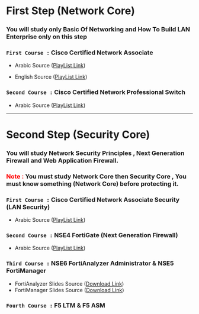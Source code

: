 # First Step (Network Core)
### You will study only **Basic Of Networking** and **How To Build LAN Enterprise** only on this step

### ```First Course :``` **Cisco Certified Network Associate**

- Arabic Source ([PlayList Link](https://www.youtube.com/playlist?list=PLped9VG7STA-SnQv4X9lauBZGH4rW8ICF))

- English Source ([PlayList Link](https://www.youtube.com/playlist?list=PLxbwE86jKRgMpuZuLBivzlM8s2Dk5lXBQ))

### ```Second Course :``` **Cisco Certified Network Professional Switch**
- Arabic Source ([PlayList Link](https://www.youtube.com/playlist?list=PLped9VG7STA8Q4_AqesvnENA-jQc5BHIj))


___

# Second Step (Security Core)
### You will study **Network Security Principles** , **Next Generation Firewall** and **Web Application Firewall**. 

### <span style="color: Red"> Note :  </span>You must study **Network Core** then **Security Core** , You must know something (**Network Core**) before protecting it. ### 

### ```First Course :``` **Cisco Certified Network Associate Security** (LAN Security)

- Arabic Source ([PlayList Link](https://www.youtube.com/playlist?list=PLped9VG7STA_pfWX_VMbSnwMd3UNA2oFU))

### ```Second Course :``` **NSE4 FortiGate** (Next Generation Firewall)

- Arabic Source ([PlayList Link](https://www.youtube.com/playlist?list=PLped9VG7STA_pfWX_VMbSnwMd3UNA2oFU))
### ```Third Course :``` **NSE6 FortiAnalyzer Administrator & NSE5 FortiManager** 
- FortiAnalyzer Slides Source ([Download Link](https://www.mediafire.com/file/r0zm2e5cqdj1my5/Fortinet+NSE+6+-+FortiAnalyzer+7.2+Administrator.rar))
- FortiManager Slides Source ([Download Link](https://www.mediafire.com/file/dioycow30ylh8js/FortiManager_7.2_Study_Guide-Online.rar))

### ```Fourth Course :``` **F5 LTM & F5 ASM** 


